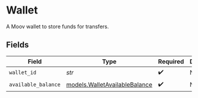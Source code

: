 # Wallet

A Moov wallet to store funds for transfers.


## Fields

| Field                                                                | Type                                                                 | Required                                                             | Description                                                          |
| -------------------------------------------------------------------- | -------------------------------------------------------------------- | -------------------------------------------------------------------- | -------------------------------------------------------------------- |
| `wallet_id`                                                          | *str*                                                                | :heavy_check_mark:                                                   | N/A                                                                  |
| `available_balance`                                                  | [models.WalletAvailableBalance](../models/walletavailablebalance.md) | :heavy_check_mark:                                                   | N/A                                                                  |